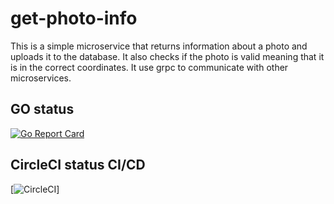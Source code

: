 # get-photo-info
This is a simple microservice that returns information about a photo and uploads it to the database. It also checks if the photo is valid meaning that it is in the correct coordinates. It use grpc to communicate with other microservices.  
## GO status
[![Go Report Card](https://goreportcard.com/badge/github.com/RSO-project-Prepih/get-photo-info)](https://goreportcard.com/report/github.com/RSO-project-Prepih/get-photo-info)

## CircleCI status CI/CD
[![CircleCI](https://dl.circleci.com/status-badge/img/gh/RSO-project-Prepih/get-photo-info/tree/main.svg?style=svg)]